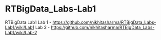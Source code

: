 # RTBigData_Labs-Lab1
RTBigData  Lab1
Lab 1 - https://github.com/nikhitasharma/RTBigData_Labs-Lab1/wiki/Lab1
Lab 2 - https://github.com/nikhitasharma/RTBigData_Labs-Lab1/wiki/Lab-2
